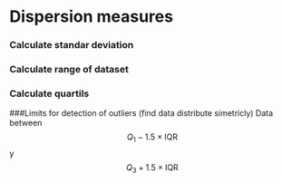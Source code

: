 # Dispersion measures

### Calculate standar deviation 

### Calculate range of dataset

### Calculate quartils

###Limits for detection of outliers (find data distribute simetricly)
Data between $$Q_1 -1.5 \times \text{IQR}$$ y $$Q_3 + 1.5 \times \text{IQR}$$
